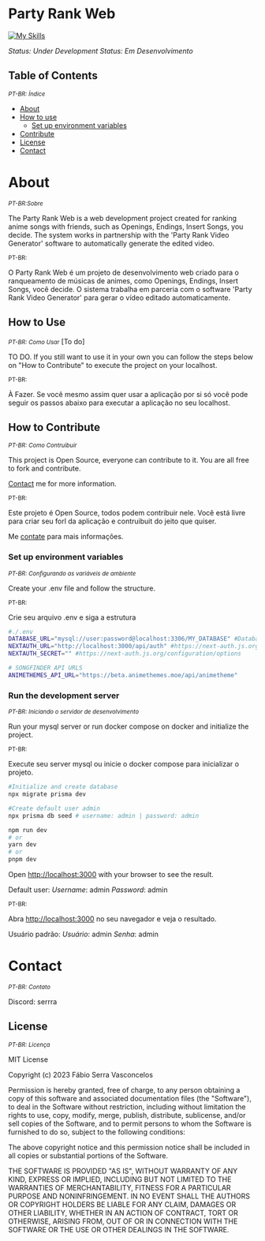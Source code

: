# Party Rank Web

[![My Skills](https://skills.thijs.gg/icons?i=ts,nextjs,prisma,mysql,react,sass&theme=light)](https://skills.thijs.gg)

_Status: Under Development_
_Status: Em Desenvolvimento_

## Table of Contents
<small>_PT-BR: Índice_</small>

- [About](#about)
- [How to use](##how-to-use)
  - [Set up environment variables](#set-up-environment-variables)
- [Contribute](#how-to-contribute)
- [License](#license)
- [Contact](#contact)

# About

<small>_PT-BR:Sobre_</small>

The Party Rank Web is a web development project created for ranking anime songs with friends, such as Openings, Endings, Insert Songs, you decide. The system works in partnership with the 'Party Rank Video Generator' software to automatically generate the edited video.


<small>PT-BR:</small>

O Party Rank Web é um projeto de desenvolvimento web criado para o ranqueamento de músicas de animes, como Openings, Endings, Insert Songs, você decide. O sistema trabalha em parceria com o software 'Party Rank Video Generator' para gerar o vídeo editado automaticamente.

## How to Use
<small>_PT-BR: Como Usar_</small> [To do]

TO DO. If you still want to use it in your own you can follow the steps below on "How to Contribute" to execute the project on your localhost.

<small>PT-BR:</small>

À Fazer. Se você mesmo assim quer usar a aplicação por si só você pode seguir os passos abaixo para executar a aplicação no seu localhost.

## How to Contribute
<small>_PT-BR: Como Contruibuir_</small>

This project is Open Source, everyone can contribute to it. You are all free to fork and contribute.

[Contact](#contact) me for more information. 

<small>PT-BR:</small>

Este projeto é Open Source, todos podem contribuir nele. Você está livre para criar seu forl da aplicação e contruibuit do jeito que quiser.

Me [contate](#contact) para mais informações. 


### Set up environment variables
<small>_PT-BR: Configurando as variáveis de ambiente_</small>

Create your .env file and follow the structure.

<small>PT-BR:</small>

Crie seu arquivo .env e siga a estrutura


```bash
#./.env
DATABASE_URL="mysql://user:password@localhost:3306/MY_DATABASE" #Database URL connection
NEXTAUTH_URL="http://localhost:3000/api/auth" #https://next-auth.js.org/configuration/options
NEXTAUTH_SECRET="" #https://next-auth.js.org/configuration/options

# SONGFINDER API URLS
ANIMETHEMES_API_URL="https://beta.animethemes.moe/api/animetheme"
```



### Run the development server
<small>_PT-BR: Iniciando o servidor de desenvolvimento_</small>

Run your mysql server or run docker compose on docker and initialize the project. 

<small>PT-BR:</small>

Execute seu server mysql ou inicie o docker compose para inicializar o projeto.

```bash
#Initialize and create database
npx migrate prisma dev

#Create default user admin
npx prisma db seed # username: admin | password: admin

npm run dev
# or
yarn dev
# or
pnpm dev
```

Open [http://localhost:3000](http://localhost:3000) with your browser to see the result.

Default user:
*Username*: admin
*Password*: admin

<small>PT-BR:</small>

Abra [http://localhost:3000](http://localhost:3000) no seu navegador e veja o resultado.

Usuário padrão:
*Usuário*: admin
*Senha*: admin

# Contact

<small>_PT-BR: Contato_</small>

Discord: serrra

## License
<small>_PT-BR: Licença_</small>

MIT License

Copyright (c) 2023 Fábio Serra Vasconcelos

Permission is hereby granted, free of charge, to any person obtaining a copy
of this software and associated documentation files (the "Software"), to deal
in the Software without restriction, including without limitation the rights
to use, copy, modify, merge, publish, distribute, sublicense, and/or sell
copies of the Software, and to permit persons to whom the Software is
furnished to do so, subject to the following conditions:

The above copyright notice and this permission notice shall be included in all
copies or substantial portions of the Software.

THE SOFTWARE IS PROVIDED "AS IS", WITHOUT WARRANTY OF ANY KIND, EXPRESS OR
IMPLIED, INCLUDING BUT NOT LIMITED TO THE WARRANTIES OF MERCHANTABILITY,
FITNESS FOR A PARTICULAR PURPOSE AND NONINFRINGEMENT. IN NO EVENT SHALL THE
AUTHORS OR COPYRIGHT HOLDERS BE LIABLE FOR ANY CLAIM, DAMAGES OR OTHER
LIABILITY, WHETHER IN AN ACTION OF CONTRACT, TORT OR OTHERWISE, ARISING FROM,
OUT OF OR IN CONNECTION WITH THE SOFTWARE OR THE USE OR OTHER DEALINGS IN THE
SOFTWARE.